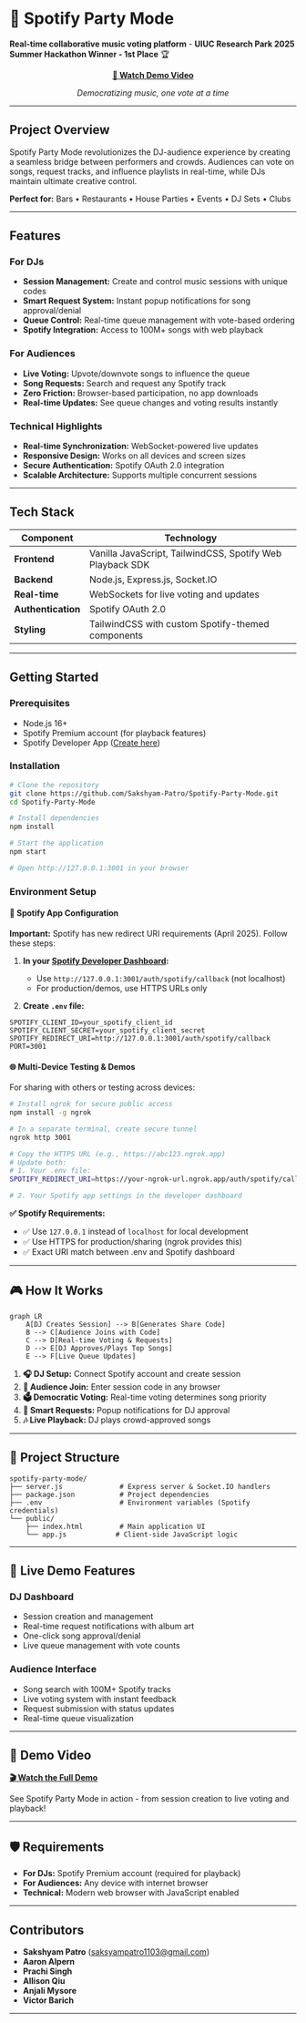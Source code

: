 # 🎵 Spotify Party Mode

**Real-time collaborative music voting platform** - **UIUC Research Park 2025 Summer Hackathon Winner - 1st Place** 🏆

<div align="center">

**[🎥 Watch Demo Video](https://www.youtube.com/watch?v=FOzD3VdYtFc)**

*Democratizing music, one vote at a time*

</div>

---

## Project Overview

Spotify Party Mode revolutionizes the DJ-audience experience by creating a seamless bridge between performers and crowds. Audiences can vote on songs, request tracks, and influence playlists in real-time, while DJs maintain ultimate creative control.

**Perfect for:** Bars • Restaurants • House Parties • Events • DJ Sets • Clubs

---

## Features

### For DJs
- **Session Management:** Create and control music sessions with unique codes
- **Smart Request System:** Instant popup notifications for song approval/denial
- **Queue Control:** Real-time queue management with vote-based ordering
- **Spotify Integration:** Access to 100M+ songs with web playback

### For Audiences  
- **Live Voting:** Upvote/downvote songs to influence the queue
- **Song Requests:** Search and request any Spotify track
- **Zero Friction:** Browser-based participation, no app downloads
- **Real-time Updates:** See queue changes and voting results instantly

### Technical Highlights
- **Real-time Synchronization:** WebSocket-powered live updates
- **Responsive Design:** Works on all devices and screen sizes
- **Secure Authentication:** Spotify OAuth 2.0 integration
- **Scalable Architecture:** Supports multiple concurrent sessions

---

## Tech Stack

| Component | Technology |
|-----------|------------|
| **Frontend** | Vanilla JavaScript, TailwindCSS, Spotify Web Playback SDK |
| **Backend** | Node.js, Express.js, Socket.IO |
| **Real-time** | WebSockets for live voting and updates |
| **Authentication** | Spotify OAuth 2.0 |
| **Styling** | TailwindCSS with custom Spotify-themed components |

---

## Getting Started

### Prerequisites
- Node.js 16+
- Spotify Premium account (for playback features)
- Spotify Developer App ([Create here](https://developer.spotify.com/dashboard))

### Installation

```bash
# Clone the repository
git clone https://github.com/Sakshyam-Patro/Spotify-Party-Mode.git
cd Spotify-Party-Mode

# Install dependencies
npm install

# Start the application
npm start

# Open http://127.0.0.1:3001 in your browser
```

### Environment Setup

#### 🔧 Spotify App Configuration

**Important:** Spotify has new redirect URI requirements (April 2025). Follow these steps:

1. **In your [Spotify Developer Dashboard](https://developer.spotify.com/dashboard):**
   - Use `http://127.0.0.1:3001/auth/spotify/callback` (not localhost)
   - For production/demos, use HTTPS URLs only

2. **Create `.env` file:**

```env
SPOTIFY_CLIENT_ID=your_spotify_client_id
SPOTIFY_CLIENT_SECRET=your_spotify_client_secret
SPOTIFY_REDIRECT_URI=http://127.0.0.1:3001/auth/spotify/callback
PORT=3001
```

#### 🌐 Multi-Device Testing & Demos

For sharing with others or testing across devices:

```bash
# Install ngrok for secure public access
npm install -g ngrok

# In a separate terminal, create secure tunnel
ngrok http 3001

# Copy the HTTPS URL (e.g., https://abc123.ngrok.app)
# Update both:
# 1. Your .env file:
SPOTIFY_REDIRECT_URI=https://your-ngrok-url.ngrok.app/auth/spotify/callback

# 2. Your Spotify app settings in the developer dashboard
```

**✅ Spotify Requirements:**
- ✅ Use `127.0.0.1` instead of `localhost` for local development
- ✅ Use HTTPS for production/sharing (ngrok provides this)
- ✅ Exact URI match between .env and Spotify dashboard

---

## 🎮 How It Works

```mermaid
graph LR
    A[DJ Creates Session] --> B[Generates Share Code]
    B --> C[Audience Joins with Code]
    C --> D[Real-time Voting & Requests]
    D --> E[DJ Approves/Plays Top Songs]
    E --> F[Live Queue Updates]
```

1. **🎧 DJ Setup:** Connect Spotify account and create session
2. **📱 Audience Join:** Enter session code in any browser
3. **🗳️ Democratic Voting:** Real-time voting determines song priority
4. **🎵 Smart Requests:** Popup notifications for DJ approval
5. **🎶 Live Playback:** DJ plays crowd-approved songs

---

## 📂 Project Structure

```
spotify-party-mode/
├── server.js              # Express server & Socket.IO handlers
├── package.json           # Project dependencies
├── .env                   # Environment variables (Spotify credentials)
└── public/
    ├── index.html         # Main application UI
    └── app.js            # Client-side JavaScript logic
```

---

## 🎯 Live Demo Features

### DJ Dashboard
- Session creation and management
- Real-time request notifications with album art
- One-click song approval/denial
- Live queue management with vote counts

### Audience Interface  
- Song search with 100M+ Spotify tracks
- Live voting system with instant feedback
- Request submission with status updates
- Real-time queue visualization

---

## 🎥 Demo Video

**[🎬 Watch the Full Demo](https://www.youtube.com/watch?v=FOzD3VdYtFc)**

See Spotify Party Mode in action - from session creation to live voting and playback!

---

## 🛡️ Requirements

- **For DJs:** Spotify Premium account (required for playback)
- **For Audiences:** Any device with internet browser
- **Technical:** Modern web browser with JavaScript enabled

---

## Contributors

- **Sakshyam Patro** (saksyampatro1103@gmail.com)
- **Aaron Alpern**
- **Prachi Singh**
- **Allison Qiu**
- **Anjali Mysore**
- **Victor Barich**

---
